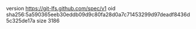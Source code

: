 version https://git-lfs.github.com/spec/v1
oid sha256:5a590365eeb30eddb09d9c80fa28d0a7c71453299d97deadf8436d5c325de17a
size 3186
